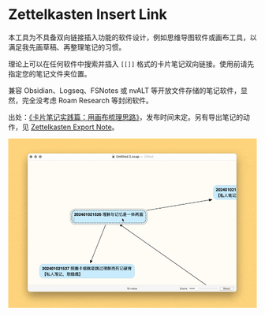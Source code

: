 # Zettelkasten Insert Link

本工具为不具备双向链接插入功能的软件设计，例如思维导图软件或画布工具，以满足我先画草稿、再整理笔记的习惯。

理论上可以在任何软件中搜索并插入 `[[]]` 格式的卡片笔记双向链接。使用前请先指定您的笔记文件夹位置。

兼容 Obsidian、Logseq、FSNotes 或 nvALT 等开放文件存储的笔记软件，显然，完全没考虑 Roam Research 等封闭软件。

出处：[《卡片笔记实践篇：用画布梳理思路》](https://utgd.net)，发布时间未定。另有导出笔记的动作，见 [Zettelkasten Export Note](https://github.com/BlackwinMin/Keyboard-Maestro-gallery/tree/master/Zettelkasten%20Export%20Note)。

![title](img.gif)